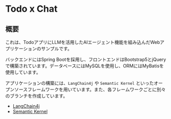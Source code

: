 # Todo x Chat

## 概要
これは、TodoアプリにLLMを活用したAIエージェント機能を組み込んだWebアプリケーションのサンプルです。

バックエンドにはSpring Bootを採用し、フロントエンドはBootstrap5とjQueryで構築されています。データベースにはMySQLを使用し、ORMにはMyBatisを使用しています。

アプリケーションの構築には、`LangChain4j` や `Semantic Kernel` といったオープンソースフレームワークを用いています。また、各フレームワークごとに別々のブランチを作成しています。
- [LangChain4j](https://github.com/Ymmy833y/todo-chat/tree/feature/lang-chain4j)
- [Semantic Kernel](https://github.com/Ymmy833y/todo-chat/tree/feature/semantic-kernel)

